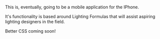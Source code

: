This is, eventually, going to be a mobile application for the IPhone.

It's functionality is based around Lighting Formulas that will assist aspiring lighting designers in the field.

Better CSS coming soon!
